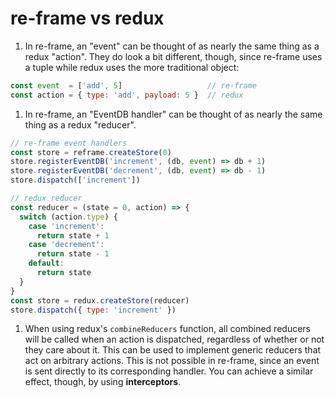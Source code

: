 # re-frame vs redux

1. In re-frame, an "event" can be thought of as nearly the same thing as a redux "action". They do look a bit different, though, since re-frame uses a tuple while redux uses the more traditional object:

```js
const event  = ['add', 5]                   // re-frame
const action = { type: 'add', payload: 5 }  // redux
```

1. In re-frame, an "EventDB handler" can be thought of as nearly the same thing as a redux "reducer".

```js
// re-frame event handlers
const store = reframe.createStore(0)
store.registerEventDB('increment', (db, event) => db + 1)
store.registerEventDB('decrement', (db, event) => db - 1)
store.dispatch(['increment'])

// redux reducer
const reducer = (state = 0, action) => {
  switch (action.type) {
    case 'increment':
      return state + 1
    case 'decrement':
      return state - 1
    default:
      return state
  }
}
const store = redux.createStore(reducer)
store.dispatch({ type: 'increment' })
```

1. When using redux's `combineReducers` function, all combined reducers will be called when an action is dispatched, regardless of whether or not they care about it. This can be used to implement generic reducers that act on arbitrary actions. This is not possible in re-frame, since an event is sent directly to its corresponding handler. You can achieve a similar effect, though, by using **interceptors**.
